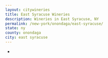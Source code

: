 ```yaml
---
layout: citywineries
title: East Syracuse Wineries
description: Wineries in East Syracuse, NY
permalink: /new-york/onondaga/east-syracuse/
state: ny
county: onondaga
city: east syracuse
---
```

-
